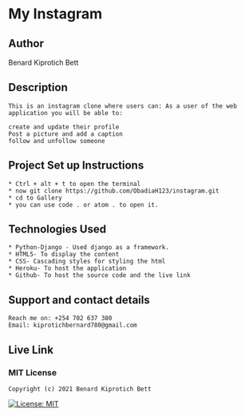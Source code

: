 # My Instagram
## Author
Benard Kiprotich Bett
## Description
    This is an instagram clone where users can: As a user of the web application you will be able to:

    create and update their profile
    Post a picture and add a caption
    follow and unfollow someone
## Project Set up Instructions
    * Ctrl + alt + t to open the terminal
    * now git clone https://github.com/ObadiaH123/instagram.git
    * cd to Gallery
    * you can use code . or atom . to open it.

## Technologies Used
    * Python-Django - Used django as a framework.
    * HTML5- To display the content
    * CSS- Cascading styles for styling the html
    * Heroku- To host the application
    * Github- To host the source code and the live link
## Support and contact details
    Reach me on: +254 702 637 380 
    Email: kiprotichbernard780@gmail.com
## Live Link


### MIT License

    Copyright (c) 2021 Benard Kiprotich Bett

[![License: MIT](https://img.shields.io/badge/License-MIT-yellow.svg)](LICENSE)
